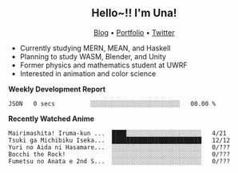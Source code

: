 <h2 align="center">
  Hello~!! I'm Una!
</h2>

<p align="center">
  <a href="https://anarchy.website/">Blog</a> &bull;
  <a href="https://una-ada.github.io/">Portfolio</a> &bull;
  <a href="https://twitter.com/xn__z7x">Twitter</a>
</p>

- Currently studying MERN, MEAN, and Haskell
- Planning to study WASM, Blender, and Unity
- Former physics and mathematics student at UWRF
- Interested in animation and color science

**Weekly Development Report**

<!--START_SECTION:waka-->

```text
JSON   0 secs          ░░░░░░░░░░░░░░░░░░░░░░░░░   00.00 %
```

<!--END_SECTION:waka-->

**Recently Watched Anime**

<!-- RECENT-ANIME:START -->

    Mairimashita! Iruma-kun ...  ████░░░░░░░░░░░░░░░░░░░░░   4/21
    Tsuki ga Michibiku Iseka...  █████████████████████████   12/12
    Yuri no Aida ni Hasamare...  ░░░░░░░░░░░░░░░░░░░░░░░░░   0/???
    Bocchi the Rock!             ░░░░░░░░░░░░░░░░░░░░░░░░░   0/???
    Fumetsu no Anata e 2nd S...  ░░░░░░░░░░░░░░░░░░░░░░░░░   0/???
<!-- RECENT-ANIME:END -->
